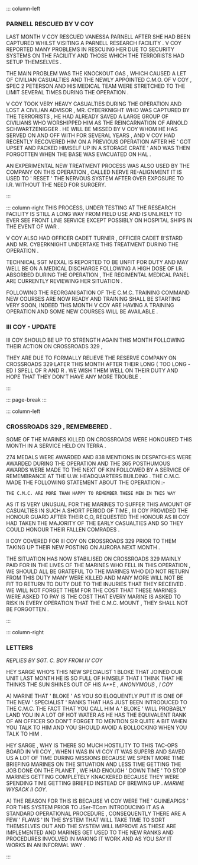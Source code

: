 ::: column-left
### PARNELL RESCUED BY V COY

 LAST MONTH V COY RESCUED VANESSA PARNELL AFTER SHE HAD BEEN CAPTURED
WHILST VISITING A PARNELL RESEARCH FACILITY . V COY REPORTED MANY
PROBLEMS IN RESCUING HER DUE TO SECURITY  SYSTEMS ON THE FACILITY
AND THOSE WHICH THE TERRORISTS HAD SETUP THEMSELVES .

   THE MAIN PROBLEM WAS THE KNOCKOUT GAS , WHICH CAUSED A LET OF CIVILIAN
CASUALTIES AND THE NEWLY APPOINTED C.M.O. OF V COY , SPEC 2 PETERSON
AND HIS MEDICAL TEAM WERE STRETCHED TO THE LIMIT SEVERAL TIMES DURING
THE OPERATION . 

 V COY TOOK VERY HEAVY CASUALTIES DURING THE OPERATION AND LOST A
CIVILIAN ADVISOR , MR. CYBERKNIGHT WHO WAS CAPTURED BY THE TERRORISTS
, HE HAD ALREADY SAVED A LARGE GROUP OF CIVILIANS WHO WORSHIPPED HIM
AS THE REINCARNATION OF ARNOLD SCHWARTZENIGGER . HE WILL BE MISSED
BY V COY WHOM HE HAS SERVED ON AND OFF WITH FOR SEVERAL YEARS , AND
V COY HAD RECENTLY RECOVERED HIM ON A PREVIOUS OPERATION AFTER HE
' GOT  UPSET AND PACKED HIMSELF UP IN A STORAGE CRATE ' AND WAS THEN
FORGOTTEN WHEN THE BASE WAS EVACUATED ON HAL .

 AN EXPERIMENTAL NEW TREATMENT PROCESS WAS ALSO USED BY THE COMPANY
ON THIS OPERATION , CALLED NERVE RE-ALIGNMENT IT IS USED TO ' RESET
' THE NERVOUS SYSTEM AFTER OVER EXPOSURE TO I.R. WITHOUT THE NEED
FOR SURGERY.


:::

::: column-right
 THIS PROCESS, UNDER TESTING AT THE RESEARCH FACILITY IS STILL A LONG
WAY FROM FIELD USE AND IS UNLIKELY TO EVER SEE  FRONT LINE SERVICE
EXCEPT POSSIBLY  ON HOSPITAL SHIPS IN THE EVENT OF WAR .

 V COY ALSO HAD OFFICER CADET TURNER , OFFICER CADET B'STARD  AND
MR. CYBERKNIGHT UNDERTAKE THIS TREATMENT DURING THE OPERATION .

   TECHNICAL SGT MEXAL IS REPORTED TO BE UNFIT FOR DUTY AND MAY WELL
BE ON A MEDICAL DISCHARGE FOLLOWING A HIGH DOSE OF I.R. ABSORBED DURING
THE OPERATION , THE REGIMENTAL MEDICAL PANEL ARE CURRENTLY REVIEWING
HER SITUATION .

 FOLLOWING THE REORGANISATION OF THE C.M.C. TRAINING COMMAND NEW COURSES
ARE NOW READY AND TRAINING SHALL BE STARTING VERY SOON, INDEED THIS
MONTH V COY ARE HAVING A TRAINING OPERATION AND SOME NEW COURSES WILL
BE AVAILABLE .

### III COY - UPDATE

  III COY SHOULD BE UP TO STRENGTH AGAIN THIS MONTH FOLLOWING THEIR
ACTION ON CROSSROADS 329 ,

 THEY ARE DUE TO FORMALLY RELIEVE THE RESERVE COMPANY ON CROSSROADS
329 LATER THIS MONTH AFTER THEIR LONG ( TOO LONG  -ED )  SPELL OF
R AND R . WE WISH THEM WELL ON THEIR DUTY AND HOPE THAT THEY DON'T
HAVE ANY MORE TROUBLE .

:::

::: page-break
:::

::: column-left
### CROSSROADS 329 , REMEMBERED .

   SOME OF THE MARINES KILLED ON CROSSROADS WERE HONOURED THIS MONTH
IN A SERVICE HELD ON TERRA .

 274 MEDALS WERE AWARDED AND 838 MENTIONS IN DESPATCHES WERE AWARDED
DURING THE OPERATION  AND THE  365 POSTHUMOUS AWARDS WERE MADE TO
THE NEXT OF KIN FOLLOWED BY A SERVICE OF REMEMBRANCE AT THE U.W. HEADQUARTERS
BUILDING . THE C.M.C. MADE THE FOLLOWING STATEMENT ABOUT THE OPERATION
:-

    THE C.M.C. ARE MORE THAN HAPPY TO REMEMBER THESE MEN IN THIS WAY
AS IT IS VERY UNUSUAL FOR THE MARINES TO SUFFER THIS AMOUNT OF CASUALTIES
IN SUCH A SHORT PERIOD OF TIME , III COY PROVIDED THE HONOUR GUARD
AFTER THEIR C,O, REQUESTED THE HONOUR AS III COY HAD TAKEN THE MAJORITY
OF THE EARLY CASUALTIES AND SO THEY COULD HONOUR THEIR FALLEN COMRADES
.

 II COY COVERED FOR III COY ON CROSSROADS 329 PRIOR TO THEM TAKING
UP THEIR NEW POSTING ON AURORA NEXT MONTH . 

  THE SITUATION HAS NOW STABILISED ON CROSSROADS 329 MAINLY PAID FOR
IN THE LIVES OF THE MARINES WHO FELL IN THIS OPERATION , WE SHOULD
ALL BE GRATEFUL TO THE MARINES WHO DID NOT RETURN FROM THIS DUTY MANY
WERE KILLED AND MANY MORE WILL NOT BE FIT TO RETURN TO DUTY DUE TO
THE INJURIES THAT THEY RECEIVED . WE WILL NOT FORGET THEM  FOR THE
COST THAT THESE MARINES WERE ASKED TO PAY IS THE COST THAT EVERY MARINE
IS ASKED TO RISK IN EVERY OPERATION THAT THE C.M.C. MOUNT , THEY SHALL
NOT BE FORGOTTEN .

:::

::: column-right
### LETTERS
_REPLIES BY SGT. C. BOY  FROM IV COY_

 HEY SARGE  WHO'S THIS NEW SPECIALIST 1 BLOKE THAT JOINED OUR UNIT
LAST MONTH HE IS SO FULL OF HIMSELF THAT I THINK THAT HE THINKS THE
SUN SHINES OUT OF HIS A**E ,      _ANONYMOUS , I COY_

A)  MARINE THAT ' BLOKE ' AS YOU SO ELOQUENTLY PUT IT IS ONE OF THE
NEW ' SPECIALIST ' RANKS THAT HAS JUST BEEN INTRODUCED TO THE C.M.C.
THE FACT THAT YOU CALL HIM A ' BLOKE ' WILL PROBABLY LAND YOU IN A
LOT OF HOT WATER AS HE HAS THE EQUIVALENT RANK OF AN OFFICER SO DON'T
FORGET TO MENTION SIR  QUITE A BIT WHEN YOU TALK TO HIM AND YOU SHOULD
AVOID A BOLLOCKING WHEN YOU TALK TO HIM .

 HEY SARGE , WHY IS THERE SO MUCH HOSTILITY TO THIS TAC-OPS BOARD
IN VII COY , WHEN I WAS IN VI COY IT WAS SUPERB  AND SAVED US A LOT
OF TIME DURING MISSIONS BECAUSE WE SPENT MORE TIME BRIEFING MARINES
ON THE SITUATION AND LESS TIME GETTING THE JOB DONE ON THE PLANET
, WE HAD ENOUGH ' DOWN TIME ' TO STOP MARINES GETTING COMPLETELY KNACKERED
BECAUSE THEY WERE SPENDING TIME GETTING BRIEFED INSTEAD OF BREWING
UP . _MARINE WYSACK II COY_.

A) THE REASON FOR THIS IS BECAUSE VI COY WERE THE ' GUINEAPIGS ' FOR
THIS SYSTEM PRIOR TO JSer-TCom INTRODUCING IT AS A STANDARD OPERATIONAL
PROCEDURE , CONSEQUENTLY THERE ARE A FEW ' FLAWS ' IN THE SYSTEM THAT
WILL TAKE TIME TO SORT THEMSELVES OUT AND THE SYSTEM WILL IMPROVE
AS THESE ARE IMPLEMENTED AND MARINES GET USED TO THE NEW RANKS AND
PROCEDURES INVOLVED IN MAKING IT WORK AND AS YOU SAY IT WORKS IN AN
INFORMAL WAY .


:::
